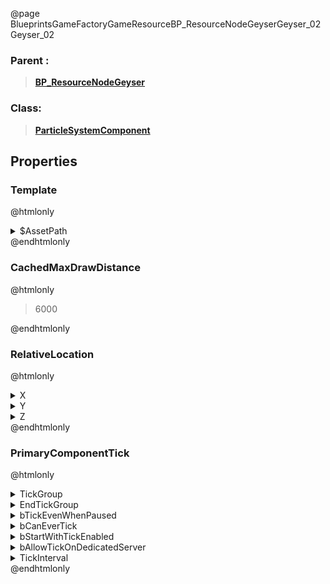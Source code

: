 @page BlueprintsGameFactoryGameResourceBP_ResourceNodeGeyserGeyser_02 Geyser_02
### Parent :
<b><a href="_blueprints_game_factory_game_resource_b_p__resource_node_geyser.html"><blockquote>BP_ResourceNodeGeyser</blockquote></a></b>
### Class:
<b><a href="_class_script_particle_system_component.html"><blockquote>ParticleSystemComponent</blockquote></a></b>
## Properties
### Template
@htmlonly
<details>
 <summary>$AssetPath</summary>
<b><a href="_blueprints_game_factory_game_v_f_x_resources_geyser_p__geyser__idle.html"><blockquote>P_Geyser_Idle</blockquote></a></b>
</details>
@endhtmlonly

### CachedMaxDrawDistance
@htmlonly
<blockquote>6000</blockquote>
@endhtmlonly

### RelativeLocation
@htmlonly
<details>
 <summary>X</summary>
<blockquote>-6.875</blockquote>
</details>
<details>
 <summary>Y</summary>
<blockquote>5.5</blockquote>
</details>
<details>
 <summary>Z</summary>
<blockquote>61.125</blockquote>
</details>
@endhtmlonly

### PrimaryComponentTick
@htmlonly
<details>
 <summary>TickGroup</summary>
<blockquote>2</blockquote>
</details>
<details>
 <summary>EndTickGroup</summary>
<blockquote>0</blockquote>
</details>
<details>
 <summary>bTickEvenWhenPaused</summary>
<blockquote>False</blockquote>
</details>
<details>
 <summary>bCanEverTick</summary>
<blockquote>True</blockquote>
</details>
<details>
 <summary>bStartWithTickEnabled</summary>
<blockquote>False</blockquote>
</details>
<details>
 <summary>bAllowTickOnDedicatedServer</summary>
<blockquote>False</blockquote>
</details>
<details>
 <summary>TickInterval</summary>
<blockquote>0</blockquote>
</details>
@endhtmlonly


